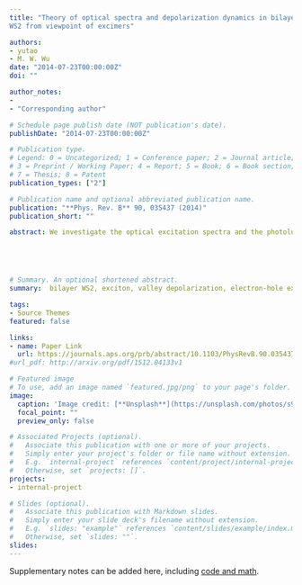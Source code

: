```yaml
---
title: "Theory of optical spectra and depolarization dynamics in bilayer
WS2 from viewpoint of excimers"

authors:
- yutao
- M. W. Wu
date: "2014-07-23T00:00:00Z"
doi: ""

author_notes:
- 
- "Corresponding author"

# Schedule page publish date (NOT publication's date).
publishDate: "2014-07-23T00:00:00Z"

# Publication type.
# Legend: 0 = Uncategorized; 1 = Conference paper; 2 = Journal article;
# 3 = Preprint / Working Paper; 4 = Report; 5 = Book; 6 = Book section;
# 7 = Thesis; 8 = Patent
publication_types: ["2"]

# Publication name and optional abbreviated publication name.
publication: "**Phys. Rev. B** 90, 035437 (2014)"
publication_short: ""

abstract: We investigate the optical excitation spectra and the photoluminescence depolarization dynamics in bilayer WS2. A different understanding of the optical excitation spectra in the recent photoluminescence experiment by Zhu et al. (arXiv:1403.6224) in bilayer WS2 is proposed. In the experiment, four excitations (1.68, 1.93, 1.99, and 2.37 eV) are observed and identified to be the indirect exciton for the Γ valley, trion, A exciton, and B exciton excitations, respectively, with the redshift for the A exciton energy measured to be 30∼50 meV when the sample synthesized from monolayer to bilayer. According to our study, by considering that there exist both the intralayer and charge-transfer excitons in the bilayer WS2, with interlayer hopping of the hole, there exists an excimer state composed by the superposition of the intralayer and charge-transfer exciton states. Accordingly, we show that the four optical excitations in the bilayer WS2 are the A charge-transfer exciton, A′ excimer, B′ excimer, and B intralayer exciton states, respectively, with the calculated resonance energies showing good agreement with the experiment. In our picture, the speculated indirect exciton, which involves a high-order phonon absorption/emission process, is not necessary. Furthermore, the binding energy for the excimer state is calculated to be 40 meV, providing reasonable explanation for the experimentally observed energy redshift of the A exciton. Based on the excimer states, we further derive the exchange interaction Hamiltonian. Then the photoluminescence depolarization dynamics due to the electron-hole exchange interaction is studied in the pump-probe setup by the kinetic spin Bloch equations. We find that there is always a residual photoluminescence polarization that is exactly half of the initial one, lasting for an infinitely long time, which is robust against the initial energy broadening and strength of the momentum scattering. This large steady-state photoluminescence polarization indicates that the photoluminescence relaxation time is extremely long in the steady-state photoluminescence experiment, and can be the cause of the anomalously large photoluminescence polarization, nearly 100%, observed in the experiment by Zhu et al. in the bilayer WS2. This steady state is shown to come from the unique form of the exchange interaction Hamiltonian, under which the density matrix evolves into the one which commutes with the exchange interaction Hamiltonian.





# Summary. An optional shortened abstract.
summary:  bilayer WS2, exciton, valley depolarization, electron-hole exchange interactions.

tags:
- Source Themes
featured: false

links:
- name: Paper Link
  url: https://journals.aps.org/prb/abstract/10.1103/PhysRevB.90.035437
#url_pdf: http://arxiv.org/pdf/1512.04133v1

# Featured image
# To use, add an image named `featured.jpg/png` to your page's folder. 
image:
  caption: 'Image credit: [**Unsplash**](https://unsplash.com/photos/s9CC2SKySJM)'
  focal_point: ""
  preview_only: false

# Associated Projects (optional).
#   Associate this publication with one or more of your projects.
#   Simply enter your project's folder or file name without extension.
#   E.g. `internal-project` references `content/project/internal-project/index.md`.
#   Otherwise, set `projects: []`.
projects:
- internal-project

# Slides (optional).
#   Associate this publication with Markdown slides.
#   Simply enter your slide deck's filename without extension.
#   E.g. `slides: "example"` references `content/slides/example/index.md`.
#   Otherwise, set `slides: ""`.
slides:
---
```


Supplementary notes can be added here, including [code and math](https://sourcethemes.com/academic/docs/writing-markdown-latex/).
